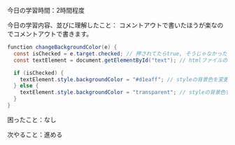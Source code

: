 今日の学習時間：2時間程度

今日の学習内容、並びに理解したこと：
コメントアウトで書いたほうが楽なのでコメントアウトで書きます。
```java
function changeBackgroundColor(e) {
  const isChecked = e.target.checked; // 押されてたらtrue, そうじゃなかったらfalse
  const textElement = document.getElementById("text"); // htmlファイルのid=textの部分を抜粋

  if (isChecked) {
    textElement.style.backgroundColor = "#d1eaff"; // styleの背景色を変更
  } else {
    textElement.style.backgroundColor = "transparent"; // styleの背景色を変更
  }
}
```

困ったこと：なし

次やること：進める
